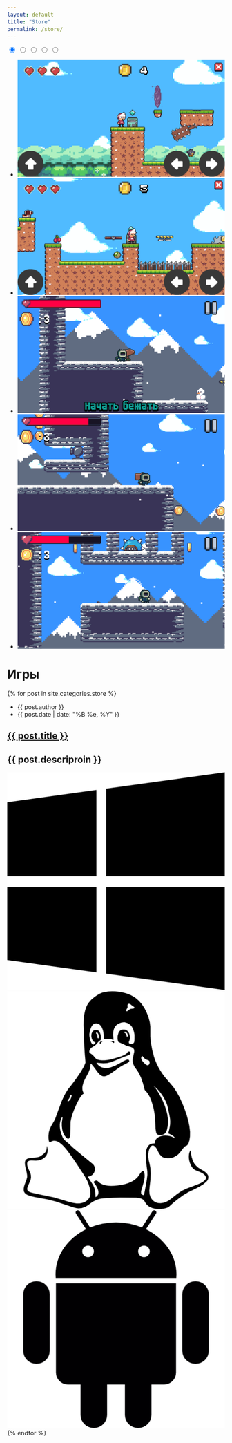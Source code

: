 ```yaml
---
layout: default
title: "Store"
permalink: /store/
---
```


<div class="s-wrap s-type-1" role="slider">
  <input type="radio" id="s-1" name="slider-control" checked="checked">
  <input type="radio" id="s-2" name="slider-control">
  <input type="radio" id="s-3" name="slider-control">
  <input type="radio" id="s-4" name="slider-control">
  <input type="radio" id="s-5" name="slider-control">
  <ul class="s-content">
    <li class="s-item s-item-1"><img src="/images/post/hero-tommy/Screenshot_2022-07-08-14-41-01_1920x1080.png" alt=""></li>
    <li class="s-item s-item-1"><img src="/images/post/hero-tommy/Screenshot_2022-07-08-14-41-17_1920x1080.png" alt=""></li>
    <li class="s-item s-item-1"><img src="/images/post/comrun/Screenshot_2022-07-07-18-23-33_1920x1080.png" alt=""></li>
    <li class="s-item s-item-1"><img src="/images/post/comrun/Screenshot_2022-07-07-18-24-48_1920x1080.png" alt=""></li>
    <li class="s-item s-item-1"><img src="/images/post/comrun/Screenshot_2022-07-07-18-25-23_1920x1080.png" alt=""></li>
  </ul>
  <div class="s-control">
    <label class="s-c-1" for="s-1"></label>
    <label class="s-c-2" for="s-2"></label>
    <label class="s-c-3" for="s-3"></label>
    <label class="s-c-4" for="s-4"></label>
    <label class="s-c-5" for="s-5"></label>
  </div>
  <div class="s-nav">
    <label class="s-nav-1 right" for="s-2"></label>
    <label class="s-nav-2 left" for="s-1"></label>
    <label class="s-nav-2 right" for="s-3"></label>
    <label class="s-nav-3 left" for="s-2"></label>
    <label class="s-nav-3 right" for="s-4"></label>
    <label class="s-nav-4 left" for="s-3"></label>
    <label class="s-nav-4 right" for="s-5"></label>
    <label class="s-nav-5 left" for="s-4"></label>
  </div>
</div>

<h1 class="title-page">Игры</h1>

<div class="posts">
  {% for post in site.categories.store %}
  <article class="post">
    <div class="blog-card">
      <div class="meta">
        <div class="photo" style="background-image: url( {{ post.images }} )"></div>
        <ul class="details">
          <li class="author">{{ post.author }}</li>
          <li class="date">{{ post.date | date: "%B %e, %Y" }}</li>
        </ul>
      </div>
      <div class="description">
        <h1><a href="{{ site.baseurl }}{{ post.url }}">{{ post.title }}</a></h1>
        <h2>{{ post.descriproin }}</h2>
        <p></p>
        <div class="platform">
          <img src="/images/os/windows-logo-silhouette.png" alt="">
          <img src="/images/os/linux-logo.png" alt="">
          <img src="/images/os/android-logo.png" alt="">
        </div>
      </div>
    </div>
  </article>
  {% endfor %}
